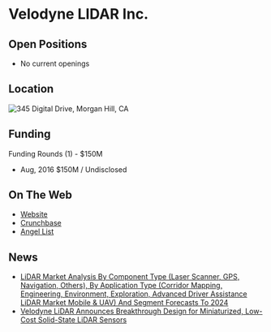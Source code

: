 # Velodyne LIDAR Inc.

## Open Positions
+ No current openings

## Location
![345 Digital Drive, Morgan Hill, CA](https://maps.googleapis.com/maps/api/staticmap?center=345+Digital+Drive,+Morgan+Hill,+CA&zoom=13&scale=false&size=600x300&maptype=roadmap&format=png&visual_refresh=true&markers=size:mid%7Ccolor:0xff0000%7Clabel:%7C345+Digital+Dr.,+Morgan+Hill,+CA) 

## Funding
Funding Rounds (1) - $150M
+ Aug, 2016	$150M / Undisclosed

## On The Web
+ [Website](http://velodynelidar.com/)
+ [Crunchbase](https://www.crunchbase.com/organization/velodyne-lidar#/entity)
+ [Angel List](https://angel.co/velodyne-lidar-1)

## News
+ [LiDAR Market Analysis By Component Type (Laser Scanner, GPS, Navigation, Others), By Application Type (Corridor Mapping, Engineering, Environment, Exploration, Advanced Driver Assistance LiDAR Market Mobile & UAV) And Segment Forecasts To 2024](http://www.prnewswire.com/news-releases/lidar-market-analysis-by-component-type-laser-scanner-gps-navigation-others-by-application-type-corridor-mapping-engineering-environment-exploration-advanced-driver-assistance-lidar-market-mobile--uav-and-segment-fore-300371866.html)
+ [Velodyne LiDAR Announces Breakthrough Design for Miniaturized, Low-Cost Solid-State LiDAR Sensors](http://sports.yahoo.com/news/velodyne-lidar-announces-breakthrough-design-130000686.html)
